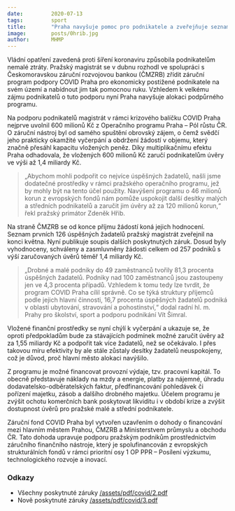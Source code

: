 ```yaml
---
date:         2020-07-13
tags:         sport
title:        "Praha navyšuje pomoc pro podnikatele a zveřejňuje seznam dalších podpořených v rámci programu COVID Praha"
image: 	      posts/0hrib.jpg
author:       MHMP
---
```


Vládní opatření zavedená proti šíření koronaviru způsobila podnikatelům nemalé ztráty. Pražský magistrát se v dubnu rozhodl ve spolupráci s Českomoravskou záruční rozvojovou bankou (ČMZRB) zřídit záruční program podpory COVID Praha pro ekonomicky postižené podnikatele na svém území a nabídnout jim tak pomocnou ruku. Vzhledem k velkému zájmu podnikatelů o tuto podporu nyní Praha navyšuje alokaci podpůrného programu. 

Na podporu podnikatelů magistrát v rámci krizového balíčku COVID Praha nejprve uvolnil 600 milionů Kč z Operačního programu Praha – Pól růstu ČR. O záruční nástroj byl od samého spuštění obrovský zájem, o čemž svědčí jeho prakticky okamžité vyčerpání a obdržení žádostí v objemu, který značně přesáhl kapacitu vložených peněz. Díky multiplikačnímu efektu Praha odhadovala, že vložených 600 milionů Kč zaručí podnikatelům úvěry ve výši až 1,4 miliardy Kč.

> „Abychom mohli podpořit co nejvíce úspěšných žadatelů, našli jsme dodatečné prostředky v rámci pražského operačního programu, jež by mohly být na tento účel použity. Navýšení programu o 46 milionů korun z evropských fondů nám pomůže uspokojit další desítky malých a středních podnikatelů a zaručit jim úvěry až za 120 milionů korun,“ řekl pražský primátor Zdeněk Hřib.

Na straně ČMZRB se od konce příjmu žádostí koná jejich hodnocení. Seznam prvních 126 úspěšných žadatelů pražský magistrát zveřejnil na konci května. Nyní publikuje soupis dalších poskytnutých záruk. Dosud byly vyhodnoceny, schváleny a zasmluvněny žádosti celkem od 257 podniků s výší zaručovaných úvěrů téměř 1,4 miliardy Kč. 

> „Drobné a malé podniky do 49 zaměstnanců tvořily 81,3 procenta úspěšných žadatelů. Podniky nad 100 zaměstnanců jsou zastoupeny jen ve 4,3 procenta případů. Vzhledem k tomu tedy lze tvrdit, že program COVID Praha cílil správně. Co se týká struktury příjemců podle jejich hlavní činnosti, 16,7 procenta úspěšných žadatelů podniká v oblasti ubytování, stravování a pohostinství,“ dodal radní hl. m. Prahy pro školství, sport a podporu podnikání Vít Šimral. 

Vložené finanční prostředky se nyní chýlí k vyčerpání a ukazuje se, že oproti předpokladům bude za stávajících podmínek možné zaručit úvěry až za 1,55 miliardy Kč a podpořit tak více žadatelů, než se očekávalo. I přes takovou míru efektivity by ale stále zůstaly desítky žadatelů neuspokojeny, což je důvod, proč hlavní město alokaci navýšilo.

Z programu je možné financovat provozní výdaje, tzv. pracovní kapitál. To obecně představuje náklady na mzdy a energie, platby za nájemné, úhradu dodavatelsko-odběratelských faktur, předfinancování pohledávek či pořízení majetku, zásob a dalšího drobného majetku. Účelem programu je zvýšit ochotu komerčních bank poskytovat likviditu i v období krize a zvýšit dostupnost úvěrů pro pražské malé a střední podnikatele.

Záruční fond COVID Praha byl vytvořen uzavřením o dohody o financování mezi hlavním městem Prahou, ČMZRB a Ministerstvem průmyslu a obchodu ČR. Tato dohoda upravuje podporu pražským podnikům prostřednictvím záručního finančního nástroje, který je spolufinancován z evropských strukturálních fondů v rámci prioritní osy 1 OP PPR – Posílení výzkumu, technologického rozvoje a inovací.

### Odkazy 

* Všechny poskytnuté záruky [/assets/pdf/covid/2.pdf](/assets/pdf/covid/2.pdf)
* Nově poskytnuté záruky [/assets/pdf/covid/3.pdf](/assets/pdf/covid/3.pdf)

